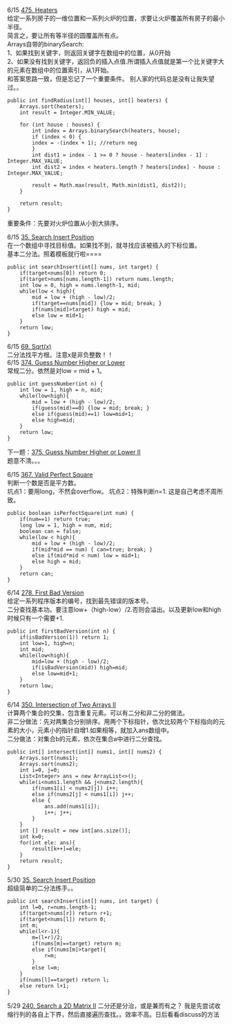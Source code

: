 
6/15 [475. Heaters](https://leetcode.com/problems/heaters/description/)<br>
给定一系列房子的一维位置和一系列火炉的位置，求要让火炉覆盖所有房子的最小半径。<br>
简言之，要让所有等半径的圆覆盖所有点。
<br>
Arrays自带的binarySearch: <br>
1、如果找到关键字，则返回关键字在数组中的位置，从0开始<br>
2、如果没有找到关键字，返回负的插入点值.所谓插入点值就是第一个比关键字大的元素在数组中的位置索引，从1开始。<br>
和答案思路一致，但是忘记了一个重要条件。
别人家的代码总是没有让我失望过。。
```
public int findRadius(int[] houses, int[] heaters) {
    Arrays.sort(heaters);
    int result = Integer.MIN_VALUE;
    
    for (int house : houses) {
        int index = Arrays.binarySearch(heaters, house);
        if (index < 0) {
    	index = -(index + 1); //return neg
        }
        int dist1 = index - 1 >= 0 ? house - heaters[index - 1] : Integer.MAX_VALUE;
        int dist2 = index < heaters.length ? heaters[index] - house : Integer.MAX_VALUE;
    
        result = Math.max(result, Math.min(dist1, dist2));
    }
    
    return result;
}
```
重要条件：先要对火炉位置从小到大排序。

6/15 [35. Search Insert Position](https://leetcode.com/problems/search-insert-position/description/)<br>
在一个数组中寻找目标值。如果找不到，就寻找应该被插入的下标位置。<br>
基本二分法。照着模板就行啦====
```
public int searchInsert(int[] nums, int target) {
    if(target<nums[0]) return 0;
    if(target>nums[nums.length-1]) return nums.length;
    int low = 0, high = nums.length-1, mid;
    while(low < high){
        mid = low + (high - low)/2;
        if(target==nums[mid]) {low = mid; break; }
        if(nums[mid]>target) high = mid;
        else low = mid+1;
    }
    return low;
}
```
6/15 [69. Sqrt(x)](https://leetcode.com/playground/new)<br>
二分法找平方根。注意x是非负整数！！<br>
6/15 [374. Guess Number Higher or Lower](https://leetcode.com/problems/guess-number-higher-or-lower/description/)<br>
常规二分。依然是对low = mid + 1。
```
public int guessNumber(int n) {
    int low = 1, high = n, mid;
    while(low<high){
        mid = low + (high - low)/2;
        if(guess(mid)==0) {low = mid; break; }
        else if(guess(mid)==1) low=mid+1;
        else high=mid;
    }
    return low;
}
```
下一题：[375. Guess Number Higher or Lower II](https://leetcode.com/problems/guess-number-higher-or-lower-ii/description/)<br>
题意不清。。。

6/15 [367. Valid Perfect Square](https://leetcode.com/problems/valid-perfect-square/description/)<br>
判断一个数是否是平方数。<br>
坑点1：要用long，不然会overflow。
坑点2：特殊判断n=1. 这是自己考虑不周所致。
```
public boolean isPerfectSquare(int num) {
    if(num==1) return true;
    long low = 1, high = num, mid;
    boolean can = false;
    while(low < high){
        mid = low + (high - low)/2;
        if(mid*mid == num) { can=true; break; } 
        else if(mid*mid < num) low = mid+1;
        else high = mid;
    }
    return can;
}
```

6/14 [278. First Bad Version](https://leetcode.com/problems/first-bad-version/description/)<br>
给定一系列程序版本的编号，找到最先错误的版本号。<br>
二分查找基本功。要注意low+（high-low）/2.否则会溢出。以及更新low和high时候只有一个需要+1.<br>
```
public int firstBadVersion(int n) {
    if(isBadVersion(1)) return 1;
    int low=1, high=n;
    int mid;
    while(low<high){
        mid=low + (high - low)/2;
        if(isBadVersion(mid)) high=mid;
        else low=mid+1;
    }
    return low;
}
```

6/14 [350. Intersection of Two Arrays II](https://leetcode.com/problems/intersection-of-two-arrays-ii/description/)<br>
计算两个集合的交集，包含重复元素。可以有二分和非二分的做法。<br>
非二分做法：先对两集合分别排序。用两个下标指针，依次比较两个下标指向的元素的大小，元素小的指针自增1.如果相等，就加入ans数组中。<br>
二分做法：对集合b的元素，依次在集合a中进行二分查找。<br>
```
public int[] intersect(int[] nums1, int[] nums2) {
    Arrays.sort(nums1);
    Arrays.sort(nums2);
    int i=0, j=0;
    List<Integer> ans = new ArrayList<>();
    while(i<nums1.length && j<nums2.length){
        if(nums1[i] < nums2[j]) i++;
        else if(nums2[j] < nums1[i]) j++;
        else {
            ans.add(nums1[i]);
            i++; j++; 
        }
    }
    int [] result = new int[ans.size()];
    int k=0;
    for(int ele: ans){
        result[k++]=ele;
    }
    return result;
}
```

5/30 [35. Search Insert Position](https://leetcode.com/problems/search-insert-position/description/)<br>
超级简单的二分法练手。。
```
public int searchInsert(int[] nums, int target) {
    int l=0, r=nums.length-1;
    if(target>nums[r]) return r+1;
    if(target<nums[l]) return 0;
    int m;
    while(l<r-1){
        m=(l+r)/2;
        if(nums[m]==target) return m;
        else if(nums[m]>target){
            r=m;
        }
        else l=m;
    }
    if(nums[l]==target) return l;
    else return l+1;
}
```
5/29 [240. Search a 2D Matrix II](https://leetcode.com/problems/search-a-2d-matrix-ii/description/)
二分还是分治，或是兼而有之？
我是先尝试收缩行列的各自上下界，然后直接遍历查找。。效率不高。日后看看discuss的方法

